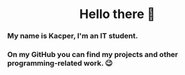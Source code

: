 <h1 align="center">Hello there 👋</h1>
<h3 align="left">My name is Kacper, I'm an IT student.</h3>
<h3 align="left">On my GitHub you can find my projects and other programming-related work. 😉</h3>
